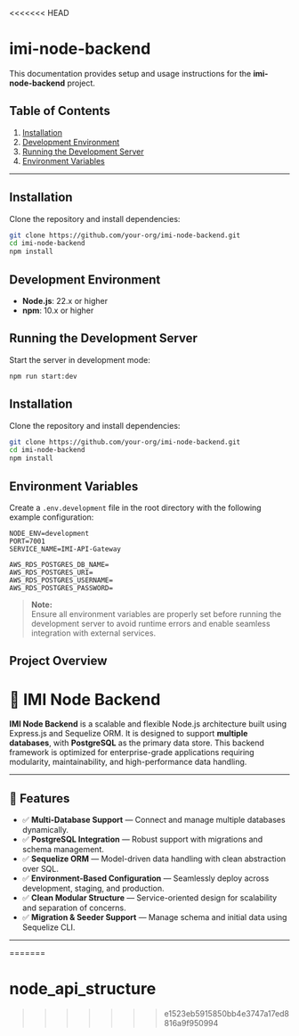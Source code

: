 <<<<<<< HEAD
# imi-node-backend

This documentation provides setup and usage instructions for the **imi-node-backend** project.

## Table of Contents

1. [Installation](#installation)
2. [Development Environment](#development-environment)
3. [Running the Development Server](#running-the-development-server)
4. [Environment Variables](#environment-variables)

---

## Installation

Clone the repository and install dependencies:

```bash
git clone https://github.com/your-org/imi-node-backend.git
cd imi-node-backend
npm install
```

## Development Environment

- **Node.js**: 22.x or higher
- **npm**: 10.x or higher

## Running the Development Server

Start the server in development mode:

```bash
npm run start:dev
```

## Installation

Clone the repository and install dependencies:

```bash
git clone https://github.com/your-org/imi-node-backend.git
cd imi-node-backend
npm install
```


## Environment Variables

Create a `.env.development` file in the root directory with the following example configuration:

```env
NODE_ENV=development
PORT=7001
SERVICE_NAME=IMI-API-Gateway

AWS_RDS_POSTGRES_DB_NAME=
AWS_RDS_POSTGRES_URI=
AWS_RDS_POSTGRES_USERNAME=
AWS_RDS_POSTGRES_PASSWORD=
```

> **Note:**  
> Ensure all environment variables are properly set before running the development server to avoid runtime errors and enable seamless integration with external services.

## Project Overview

# 🚀 IMI Node Backend

**IMI Node Backend** is a scalable and flexible Node.js architecture built using Express.js and Sequelize ORM. It is designed to support **multiple databases**, with **PostgreSQL** as the primary data store. This backend framework is optimized for enterprise-grade applications requiring modularity, maintainability, and high-performance data handling.

---

## 🧰 Features

- ✅ **Multi-Database Support** — Connect and manage multiple databases dynamically.
- ✅ **PostgreSQL Integration** — Robust support with migrations and schema management.
- ✅ **Sequelize ORM** — Model-driven data handling with clean abstraction over SQL.
- ✅ **Environment-Based Configuration** — Seamlessly deploy across development, staging, and production.
- ✅ **Clean Modular Structure** — Service-oriented design for scalability and separation of concerns.
- ✅ **Migration & Seeder Support** — Manage schema and initial data using Sequelize CLI.

---
=======
# node_api_structure
>>>>>>> e1523eb5915850bb4e3747a17ed8816a9f950994
